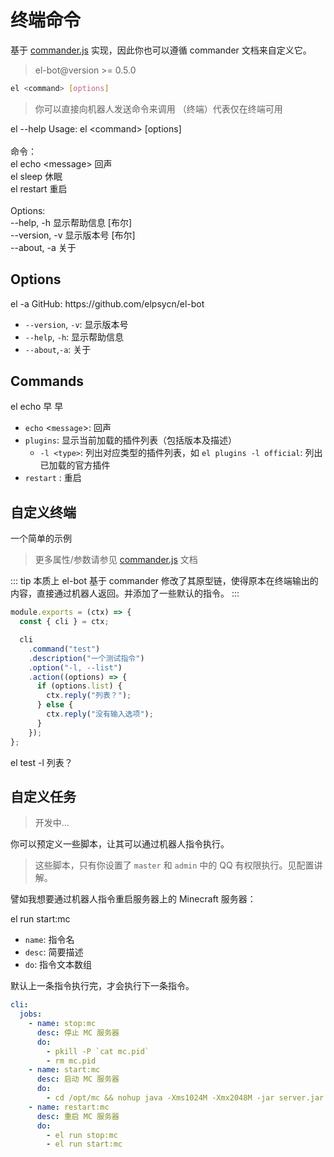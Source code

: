 # 终端命令

基于 [commander.js](https://github.com/tj/commander.js/) 实现，因此你也可以遵循 commander 文档来自定义它。

> el-bot@version >= 0.5.0

```sh
el <command> [options]
```

> 你可以直接向机器人发送命令来调用
> （终端）代表仅在终端可用

<chat-panel title="聊天记录">
  <chat-message :id="910426929" nickname="云游君">el --help</chat-message>
  <chat-message :id="712727945" nickname="小云">Usage: el &lt;command&gt; [options]<br/><br/>命令：<br/>  el echo &lt;message&gt;  回声<br/>  el sleep           休眠<br/>  el restart         重启<br/><br/>Options:<br/>  --help, -h     显示帮助信息                                             [布尔]<br/>  --version, -v  显示版本号                                               [布尔]<br/>  --about, -a    关于
</chat-message>
</chat-panel>

## Options

<chat-panel title="聊天记录">
  <chat-message :id="910426929" nickname="云游君">el -a</chat-message>
  <chat-message :id="712727945" nickname="小云">GitHub: https://github.com/elpsycn/el-bot</chat-message>
</chat-panel>

- `--version`, `-v`: 显示版本号
- `--help`, `-h`: 显示帮助信息
- `--about`,`-a`: 关于

## Commands

<chat-panel title="聊天记录">
  <chat-message :id="910426929" nickname="云游君">el echo 早</chat-message>
  <chat-message :id="712727945" nickname="小云">早</chat-message>
</chat-panel>

- `echo` \<`message`\>: 回声
- `plugins`: 显示当前加载的插件列表（包括版本及描述）
  - `-l <type>`: 列出对应类型的插件列表，如 `el plugins -l official`: 列出已加载的官方插件
    <!-- - `jobs`: 显示可执行的自定义任务 -->
    <!-- - `sleep` : 睡眠，此时将只监听终端命令 -->
- `restart` : 重启

## 自定义终端

一个简单的示例

> 更多属性/参数请参见 [commander.js](https://github.com/tj/commander.js/) 文档

::: tip
本质上 el-bot 基于 commander 修改了其原型链，使得原本在终端输出的内容，直接通过机器人返回。并添加了一些默认的指令。
:::

```js
module.exports = (ctx) => {
  const { cli } = ctx;

  cli
    .command("test")
    .description("一个测试指令")
    .option("-l, --list")
    .action((options) => {
      if (options.list) {
        ctx.reply("列表？");
      } else {
        ctx.reply("没有输入选项");
      }
    });
};
```

<chat-panel title="聊天记录">
  <chat-message :id="910426929" nickname="云游君">el test -l</chat-message>
  <chat-message :id="712727945" nickname="小云">列表？</chat-message>
</chat-panel>

## 自定义任务

> 开发中...

你可以预定义一些脚本，让其可以通过机器人指令执行。

> 这些脚本，只有你设置了 `master` 和 `admin` 中的 QQ 有权限执行。见配置讲解。

譬如我想要通过机器人指令重启服务器上的 Minecraft 服务器：

<chat-panel title="聊天记录">
  <chat-message :id="910426929" nickname="云游君">el run start:mc</chat-message>
</chat-panel>

- `name`: 指令名
- `desc`: 简要描述
- `do`: 指令文本数组

默认上一条指令执行完，才会执行下一条指令。

```yaml
cli:
  jobs:
    - name: stop:mc
      desc: 停止 MC 服务器
      do:
        - pkill -P `cat mc.pid`
        - rm mc.pid
    - name: start:mc
      desc: 启动 MC 服务器
      do:
        - cd /opt/mc && nohup java -Xms1024M -Xmx2048M -jar server.jar nogui & echo $! > mc.pid
    - name: restart:mc
      desc: 重启 MC 服务器
      do:
        - el run stop:mc
        - el run start:mc
```
